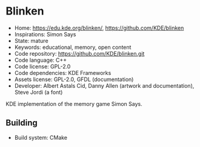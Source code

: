 # Blinken

- Home: https://edu.kde.org/blinken/, https://github.com/KDE/blinken
- Inspirations: Simon Says
- State: mature
- Keywords: educational, memory, open content
- Code repository: https://github.com/KDE/blinken.git
- Code language: C++
- Code license: GPL-2.0
- Code dependencies: KDE Frameworks
- Assets license: GPL-2.0, GFDL (documentation)
- Developer: Albert Astals Cid, Danny Allen (artwork and documentation), Steve Jordi (a font)

KDE implementation of the memory game Simon Says.

## Building

- Build system: CMake

